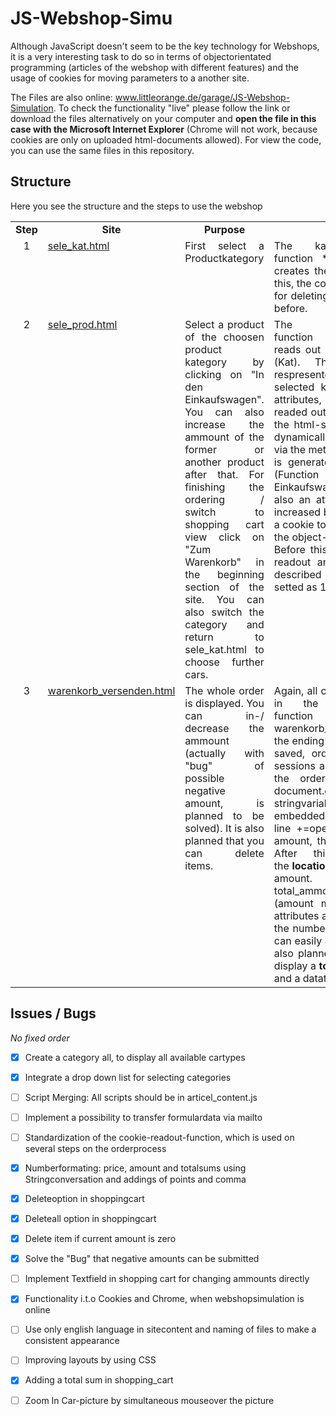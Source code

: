 <style>
.klein{width:12px}

/*table:nth-of-type(1) {
    display:table;
    width:100%;
}
table:nth-of-type(1) th:nth-of-type(2) {
    width:10%;
}*/
</style>

# JS-Webshop-Simu




Although JavaScript doesn't seem to be the key technology for Webshops, it is a very interesting task to do so in terms of objectorientated programming (articles of the webshop with different features) and the usage of cookies for moving parameters to a another site.

The Files are also online: <a href="http://www.littleorange.de/garage/JS-Webshop-Simulation" target="_blank">www.littleorange.de/garage/JS-Webshop-Simulation</a>.
To check the functionality "live" please follow the link or download the files alternatively on your computer and **open the file in this case with the Microsoft Internet Explorer** (Chrome will not work, because cookies are only on uploaded html-documents allowed). For view the code, you can use the same files in this repository.

## Structure

Here you see the structure and the steps to use the webshop

<table>
  <tr>
    <td align='center'><b>Step</b></td><td align='center' class='klein'><b>Site</b></td><td align='center'><b>Purpose</b></td><td align='center' width='50%'><b>Short Code Description</b></td>
  </tr>
  <tr>
    <td align='center' valign='top'>
      1
    </td>
    <td align='justify' valign='top'>
    <a href='http://www.littleorange.de/garage/JS-Webshop-Simulation/sele_kat.html' target='_blank'>sele_kat.html</a>
    </td>
    <td align='justify' valign='top'>
      First select a Productkategory
    </td>
    <td align='justify' valign='top'>
      The kategory is submitted by the function *bake* (script on sele_kat.html) which creates the cookie "kat" (document.cookie). Before this, the cookie kat is generated with past expire date, for deleting the "old" kat cookie, if it has been setted before.
    </td>
  </tr>
<tr>
    <td align='center' valign='top'>
      2
    </td>
    <td align='justify' valign='top'>
    <a href='http://www.littleorange.de/garage/JS-Webshop-Simulation/sele_prod.html' target='_blank'>sele_prod.html</a>
    </td>
    <td align='justify' valign='top'>
      Select a product of the choosen product kategory by clicking on "In den Einkaufswagen". You can also increase the ammount of the   former or another product after that. For finishing the ordering / switch to shopping cart view click on "Zum Warenkorb" in the beginning section of the site. You can also switch the category and return to sele_kat.html to choose further cars.
    </td>
    <td align='justify' valign='top'>
      The function <i>t_cookie_readout</i> (Skript:<a href='http://www.littleorange.de/garage/JS-Webshop-Simulation/sele_prod.html' target='_blank'>sele_prod.html`</a>) reads out the in sele_kat.html settet Cookie, named (Kat). The related products are attributes, respresented by the array fzg_list of the object the selected kat. The cars itself also have difference attributes, like description, price or picture, which are readed out. The implementation of the information of the html-site is carried out by html-code, which is dynamically is getting integrated by the DOM-Model via the method <i>inner HTML</i>. Through this, also the link is generated to add the car in the shopping-cart (Function <b>add_item2</b> in articel_content.js,"In den Einkaufswagen"). The ordered amount of each car is also an attribute of the object of the car, an gets increased by one, if the link is clicked. Simultaneously a cookie to save the amount is generated, the name is the object-name of the car with the ending "_anzahl". Before this, the current amount is determined by a readout and check of all cookies concerning the described name. If no cookie exists the amount is setted as 1.
</td>
  
  </tr>
<tr>
    <td align='center' valign='top'>
      3
    </td>
    <td align='justify' valign='top'>
    <a href='http://www.littleorange.de/garage/JS-Webshop-Simulation/warenkorb_versenden.html' target='_blank'>warenkorb_versenden.html</a>
    </td>
    <td align='justify' valign='top'>
      The whole order is displayed. You can in-/ decrease the ammount (actually with "bug" of possible negative amount, is planned to be solved). It is also planned that you can delete items.
    </td>
    <td align='justify' valign='top'>
      Again, all cookies are red out using the onLoad event in the body tag, which calls the function <b>warenkorb_load()</b>(function in warenkorb_versenden.html).If the cookies name has the ending "_anzahl" (see also previous point 2) it is a saved, ordered car-type. Also orders of previous sessions are displayed. The display of the table with the ordered data is realised again with the document.getElementById(..).<b>innerHTML</b> method.The stringvariable therefor gets added the order data - embedded in HTML-code - of each car-type line by line +=operator. By in- or decreasing the ordered amount, the concerning cookie will be updated set. After this, the site gets reloaded with the <b>location.reload()</b> -Method to display the changed amount. Using the variable cur_total the total_ammount of each ordered car-type is derived (amount multiplicated with price, while this both attributes are numbers). To Format the price properly, the number is converted in string version, where you can easily add the Thousand-Point. This Formating is also planned for the total sum. It is also planned to display a <b>total_sum</b> of all orderings, a delete function, and a datatransfer possibility, probably via mail.
</td>
  
  </tr>











</table>

    


## Issues / Bugs

_No fixed order_

- [x] Create a category all, to display all available cartypes 
- [x] Integrate a drop down list for selecting categories
- [ ] Script Merging: All scripts should be in articel_content.js
- [ ] Implement a possibility to transfer formulardata via mailto
- [ ] Standardization of the cookie-readout-function, which is used on several steps on the orderprocess
- [x] Numberformating: price, amount and totalsums using Stringconversation and addings of points and comma
- [x] Deleteoption in shoppingcart
- [x] Deleteall option in shoppingcart
- [x] Delete item if current amount is zero
- [x] Solve the "Bug" that negative amounts can be submitted
- [ ] Implement Textfield in shopping cart for changing ammounts directly
- [x] Functionality i.t.o Cookies and Chrome, when webshopsimulation is online
- [ ] Use only english language in sitecontent and naming of files to make a consistent appearance
- [ ] Improving layouts by using CSS
- [x] Adding a total sum in shopping_cart
- [ ] Zoom In Car-picture by simultaneous mouseover the picture







